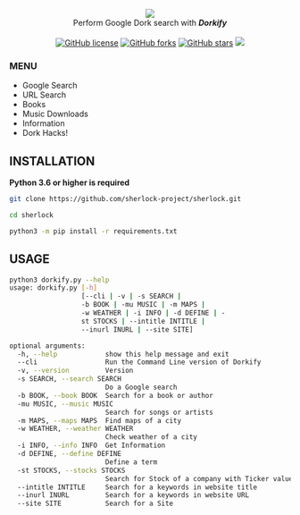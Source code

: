 <p align=center>

 
  <img src="https://raw.githubusercontent.com/hhhrrrttt222111/Dorkify/master/media/dorkify.png"/>

  <br>
  <span>Perform Google Dork search with <b><i>Dorkify</i></b></span>
  <br><br>
    <a href="https://github.com/hhhrrrttt222111/Dorkify/blob/master/LICENSE"><img alt="GitHub license" src="https://img.shields.io/github/license/hhhrrrttt222111/Dorkify"></a>
  <a href="https://github.com/hhhrrrttt222111/Dorkify/network"><img alt="GitHub forks" src="https://img.shields.io/github/forks/hhhrrrttt222111/Dorkify?color=orange"></a>
  <a href="https://github.com/hhhrrrttt222111/Dorkify/stargazers"><img alt="GitHub stars" src="https://img.shields.io/github/stars/hhhrrrttt222111/Dorkify?color=red"></a>
  <a target="_blank" href="https://www.python.org/downloads/" title="Python version"><img src="https://img.shields.io/badge/python-%3E=_3.7-blue.svg"></a>
</p>


### MENU

* Google Search
* URL Search
* Books
* Music Downloads
* Information
* Dork Hacks!


## INSTALLATION
**Python 3.6 or higher is required**

```bash
git clone https://github.com/sherlock-project/sherlock.git

cd sherlock

python3 -m pip install -r requirements.txt
```

## USAGE

```bash
python3 dorkify.py --help
usage: dorkify.py [-h]
                  [--cli | -v | -s SEARCH | 
                  -b BOOK | -mu MUSIC | -m MAPS | 
                  -w WEATHER | -i INFO | -d DEFINE | -
                  st STOCKS | --intitle INTITLE | 
                  --inurl INURL | --site SITE]

optional arguments:
  -h, --help            show this help message and exit
  --cli                 Run the Command Line version of Dorkify
  -v, --version         Version
  -s SEARCH, --search SEARCH
                        Do a Google search
  -b BOOK, --book BOOK  Search for a book or author
  -mu MUSIC, --music MUSIC
                        Search for songs or artists
  -m MAPS, --maps MAPS  Find maps of a city
  -w WEATHER, --weather WEATHER
                        Check weather of a city
  -i INFO, --info INFO  Get Information
  -d DEFINE, --define DEFINE
                        Define a term
  -st STOCKS, --stocks STOCKS
                        Search for Stock of a company with Ticker value
  --intitle INTITLE     Search for a keywords in website title
  --inurl INURL         Search for a keywords in website URL
  --site SITE           Search for a Site
```
